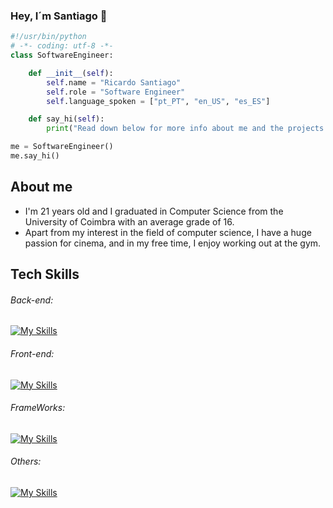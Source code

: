 ### Hey, I´m Santiago 👋

```python
#!/usr/bin/python
# -*- coding: utf-8 -*-
class SoftwareEngineer:

    def __init__(self):
        self.name = "Ricardo Santiago"
        self.role = "Software Engineer"
        self.language_spoken = ["pt_PT", "en_US", "es_ES"]

    def say_hi(self):
        print("Read down below for more info about me and the projects that i have made.Enjoy!")

me = SoftwareEngineer()
me.say_hi()
```



## About me
- I'm 21 years old and I graduated in Computer Science from the University of Coimbra with an average grade of 16.
- Apart from my interest in the field of computer science, I have a huge passion for cinema, and in my free time, I enjoy working out at the gym.


## Tech Skills

###### Back-end:

[![My Skills](https://skillicons.dev/icons?i=c,cs,java,py,matlab&theme=light)](https://skillicons.dev)

###### Front-end:

[![My Skills](https://skillicons.dev/icons?i=css,html,js&theme=light)](https://skillicons.dev)

###### FrameWorks:

[![My Skills](https://skillicons.dev/icons?i=django,flask,spring&theme=light)](https://skillicons.dev)

###### Others:

[![My Skills](https://skillicons.dev/icons?i=docker,git,gitlab,postman,unity&theme=light)](https://skillicons.dev)
